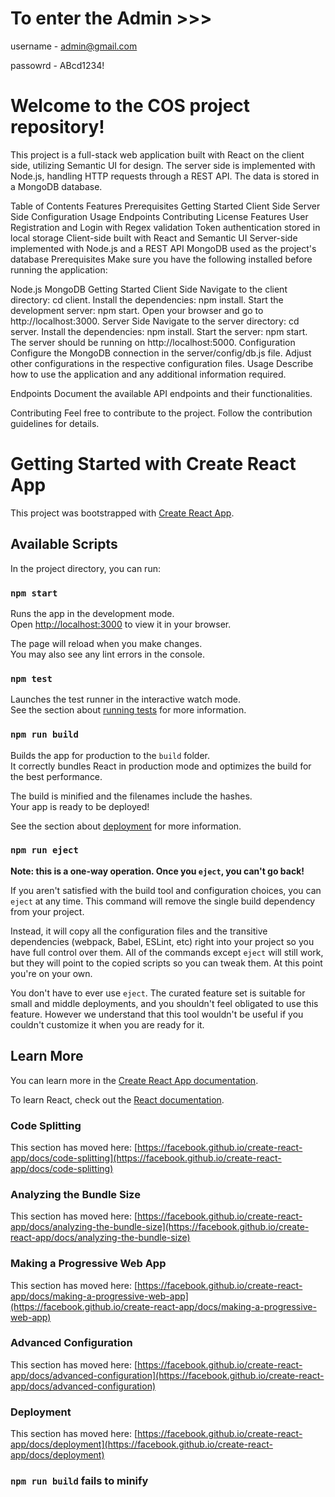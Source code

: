 # To enter the Admin >>>

username - admin@gmail.com

passowrd - ABcd1234!

# Welcome to the COS project repository!
This project is a full-stack web application built with React on the client side, utilizing Semantic UI for design. The server side is implemented with Node.js, handling HTTP requests through a REST API. The data is stored in a MongoDB database.

Table of Contents
Features
Prerequisites
Getting Started
Client Side
Server Side
Configuration
Usage
Endpoints
Contributing
License
Features
User Registration and Login with Regex validation
Token authentication stored in local storage
Client-side built with React and Semantic UI
Server-side implemented with Node.js and a REST API
MongoDB used as the project's database
Prerequisites
Make sure you have the following installed before running the application:

Node.js
MongoDB
Getting Started
Client Side
Navigate to the client directory: cd client.
Install the dependencies: npm install.
Start the development server: npm start.
Open your browser and go to http://localhost:3000.
Server Side
Navigate to the server directory: cd server.
Install the dependencies: npm install.
Start the server: npm start.
The server should be running on http://localhost:5000.
Configuration
Configure the MongoDB connection in the server/config/db.js file.
Adjust other configurations in the respective configuration files.
Usage
Describe how to use the application and any additional information required.

Endpoints
Document the available API endpoints and their functionalities.

Contributing
Feel free to contribute to the project. Follow the contribution guidelines for details.

# Getting Started with Create React App

This project was bootstrapped with [Create React App](https://github.com/facebook/create-react-app).

## Available Scripts

In the project directory, you can run:

### `npm start`

Runs the app in the development mode.\
Open [http://localhost:3000](http://localhost:3000) to view it in your browser.

The page will reload when you make changes.\
You may also see any lint errors in the console.

### `npm test`

Launches the test runner in the interactive watch mode.\
See the section about [running tests](https://facebook.github.io/create-react-app/docs/running-tests) for more information.

### `npm run build`

Builds the app for production to the `build` folder.\
It correctly bundles React in production mode and optimizes the build for the best performance.

The build is minified and the filenames include the hashes.\
Your app is ready to be deployed!

See the section about [deployment](https://facebook.github.io/create-react-app/docs/deployment) for more information.

### `npm run eject`

**Note: this is a one-way operation. Once you `eject`, you can't go back!**

If you aren't satisfied with the build tool and configuration choices, you can `eject` at any time. This command will remove the single build dependency from your project.

Instead, it will copy all the configuration files and the transitive dependencies (webpack, Babel, ESLint, etc) right into your project so you have full control over them. All of the commands except `eject` will still work, but they will point to the copied scripts so you can tweak them. At this point you're on your own.

You don't have to ever use `eject`. The curated feature set is suitable for small and middle deployments, and you shouldn't feel obligated to use this feature. However we understand that this tool wouldn't be useful if you couldn't customize it when you are ready for it.

## Learn More

You can learn more in the [Create React App documentation](https://facebook.github.io/create-react-app/docs/getting-started).

To learn React, check out the [React documentation](https://reactjs.org/).

### Code Splitting

This section has moved here: [https://facebook.github.io/create-react-app/docs/code-splitting](https://facebook.github.io/create-react-app/docs/code-splitting)

### Analyzing the Bundle Size

This section has moved here: [https://facebook.github.io/create-react-app/docs/analyzing-the-bundle-size](https://facebook.github.io/create-react-app/docs/analyzing-the-bundle-size)

### Making a Progressive Web App

This section has moved here: [https://facebook.github.io/create-react-app/docs/making-a-progressive-web-app](https://facebook.github.io/create-react-app/docs/making-a-progressive-web-app)

### Advanced Configuration

This section has moved here: [https://facebook.github.io/create-react-app/docs/advanced-configuration](https://facebook.github.io/create-react-app/docs/advanced-configuration)

### Deployment

This section has moved here: [https://facebook.github.io/create-react-app/docs/deployment](https://facebook.github.io/create-react-app/docs/deployment)

### `npm run build` fails to minify

